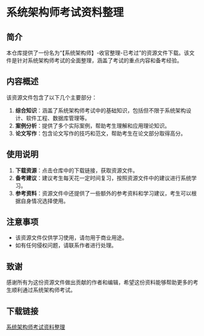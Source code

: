 # 系统架构师考试资料整理

## 简介
本仓库提供了一份名为“【系统架构师】-收官整理-已考过”的资源文件下载。该文件是针对系统架构师考试的全面整理，涵盖了考试的重点内容和备考经验。

## 内容概述
该资源文件包含了以下几个主要部分：
1. **综合知识**：涵盖了系统架构师考试中的基础知识，包括但不限于系统架构设计、软件工程、数据库管理等。
2. **案例分析**：提供了多个实际案例，帮助考生理解和应用理论知识。
3. **论文写作**：包含论文写作的技巧和范文，帮助考生在论文部分取得高分。

## 使用说明
1. **下载资源**：点击仓库中的下载链接，获取资源文件。
2. **备考建议**：建议考生每天花一定时间复习，按照资源文件中的建议进行系统学习。
3. **参考资料**：资源文件中还提供了一些额外的参考资料和学习建议，考生可以根据自身情况选择使用。

## 注意事项
- 该资源文件仅供学习使用，请勿用于商业用途。
- 如有任何侵权问题，请联系作者进行处理。

## 致谢
感谢所有为这份资源文件做出贡献的作者和编辑，希望这份资料能够帮助更多的考生顺利通过系统架构师考试。

## 下载链接

[系统架构师考试资料整理](https://pan.quark.cn/s/76e83ca96e0d)